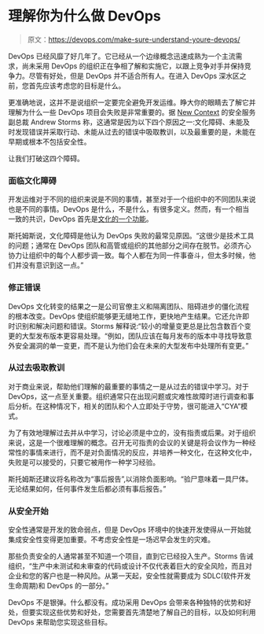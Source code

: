# 理解你为什么做 DevOps

> 原文：<https://devops.com/make-sure-understand-youre-devops/>

DevOps 已经风靡了好几年了。它已经从一个边缘概念迅速成熟为一个主流需求，尚未采用 DevOps 的组织正在争相了解和实施它，以跟上竞争对手并保持竞争力。尽管有好处，但是 DevOps 并不适合所有人。在进入 DevOps 深水区之前，您首先应该考虑您的目标是什么。

更准确地说，这并不是说组织一定要完全避免开发运维。睁大你的眼睛去了解它并理解为什么一些 DevOps 项目会失败是非常重要的。据 [New Context](https://www.newcontext.com/) 的安全服务副总裁 Andrew Storms 称，这通常是因为以下四个原因之一:文化障碍、未能及时发现错误并采取行动、未能从过去的错误中吸取教训，以及最重要的是，未能在早期或根本不包括安全性。

让我们打破这四个障碍。

### 面临文化障碍

开发运维对于不同的组织来说是不同的事情，甚至对于一个组织中的不同团队来说也是不同的事情。DevOps 是什么，不是什么，有很多定义。然而，有一个相当一致的共识，DevOps 首先是[文化的一个功能](https://devops.com/2014/09/08/devops-purpose-culture/)。

斯托姆斯说，文化障碍是他认为 DevOps 失败的最常见原因。“这很少是技术工具的问题；通常在 DevOps 团队和高管或组织的其他部分之间存在脱节。必须齐心协力让组织中的每个人都步调一致。每个人都在为同一件事奋斗，但太多时候，他们并没有意识到这一点。”

### 修正错误

DevOps 文化转变的结果之一是公司官僚主义和隔离团队、阻碍进步的僵化流程的根本改变。DevOps 使组织能够更无缝地工作，更快地产生结果。它还允许即时识别和解决问题和错误。Storms 解释说:“较小的增量变更总是比包含数百个变更的大型发布版本更容易处理。“例如，团队应该在每月发布的版本中寻找导致意外安全漏洞的单一变更，而不是认为他们会在未来的大型发布中处理所有变更。”

### 从过去吸取教训

对于商业来说，帮助他们理解的最重要的事情之一是从过去的错误中学习。对于 DevOps，这一点至关重要。组织通常只在出现问题或灾难性故障时进行调查和事后分析。在这种情况下，相关的团队和个人立即处于守势，很可能进入“CYA”模式。

为了有效地理解过去并从中学习，讨论必须是中立的，没有指责或后果。对于组织来说，这是一个很难理解的概念。召开无可指责的会议的关键是将会议作为一种经常性的事情来进行，而不是对负面情况的反应，并培养一种文化，在这种文化中，失败是可以接受的，只要它被用作一种学习经验。

斯托姆斯还建议将名称改为“事后报告”,以消除负面影响。“验尸意味着一具尸体。无论结果如何，任何事件发生后都必须有事后报告。”

### 从安全开始

安全性通常是开发的致命弱点，但是 DevOps 环境中的快速开发使得从一开始就集成安全性变得更加重要。不考虑安全性是一场迟早会发生的灾难。

那些负责安全的人通常甚至不知道一个项目，直到它已经投入生产。Storms 告诫组织，“生产中未测试和未审查的代码或设计不仅代表着巨大的安全风险，而且对企业和您的客户也是一种风险。从第一天起，安全性就需要成为 SDLC(软件开发生命周期)和 DevOps 的一部分。”

DevOps 不是银弹。什么都没有。成功采用 DevOps 会带来各种独特的优势和好处，但要实现这些优势和好处，您需要首先清楚地了解自己的目标，以及如何利用 DevOps 来帮助您实现这些目标。